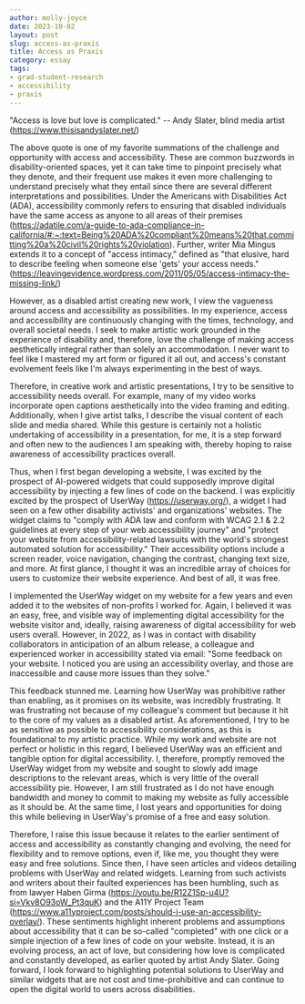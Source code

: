 ```yaml
---
author: molly-joyce
date: 2023-10-02
layout: post
slug: access-as-praxis
title: Access as Praxis
category: essay
tags:
- grad-student-research
- accessibility
- praxis
---
```

"Access is love but love is complicated." -- Andy Slater, blind media artist (<https://www.thisisandyslater.net/>)

The above quote is one of my favorite summations of the challenge and opportunity with access and accessibility. These are common buzzwords in disability-oriented spaces, yet it can take time to pinpoint precisely what they denote, and their frequent use makes it even more challenging to understand precisely what they entail since there are several different interpretations and possibilities. Under the Americans with Disabilities Act (ADA), accessibility commonly refers to ensuring that disabled individuals have the same access as anyone to all areas of their premises (<https://adatile.com/a-guide-to-ada-compliance-in-california/#:~:text=Being%20ADA%20compliant%20means%20that,committing%20a%20civil%20rights%20violation>). Further, writer Mia Mingus extends it to a concept of "access intimacy," defined as "that elusive, hard to describe feeling when someone else 'gets' your access needs." (<https://leavingevidence.wordpress.com/2011/05/05/access-intimacy-the-missing-link/>)

However, as a disabled artist creating new work, I view the vagueness around access and accessibility as possibilities. In my experience, access and accessibility are continuously changing with the times, technology, and overall societal needs. I seek to make artistic work grounded in the experience of disability and, therefore, love the challenge of making access aesthetically integral rather than solely an accommodation. I never want to feel like I mastered my art form or figured it all out, and access's constant evolvement feels like I'm always experimenting in the best of ways.

Therefore, in creative work and artistic presentations, I try to be sensitive to accessibility needs overall. For example, many of my video works incorporate open captions aesthetically into the video framing and editing. Additionally, when I give artist talks, I describe the visual content of each slide and media shared. While this gesture is certainly not a holistic undertaking of accessibility in a presentation, for me, it is a step forward and often new to the audiences I am speaking with, thereby hoping to raise awareness of accessibility practices overall.

Thus, when I first began developing a website, I was excited by the prospect of AI-powered widgets that could supposedly improve digital accessibility by injecting a few lines of code on the backend. I was explicitly excited by the prospect of UserWay (<https://userway.org/>), a widget I had seen on a few other disability activists' and organizations' websites. The widget claims to "comply with ADA law and conform with WCAG 2.1 & 2.2 guidelines at every step of your web accessibility journey" and "protect your website from accessibility-related lawsuits with the world's strongest automated solution for accessibility." Their accessibility options include a screen reader, voice navigation, changing the contrast, changing text size, and more. At first glance, I thought it was an incredible array of choices for users to customize their website experience. And best of all, it was free.

I implemented the UserWay widget on my website for a few years and even added it to the websites of non-profits I worked for. Again, I believed it was an easy, free, and visible way of implementing digital accessibility for the website visitor and, ideally, raising awareness of digital accessibility for web users overall. However, in 2022, as I was in contact with disability collaborators in anticipation of an album release, a colleague and experienced worker in accessibility stated via email: "Some feedback on your website. I noticed you are using an accessibility overlay, and those are inaccessible and cause more issues than they solve."

This feedback stunned me. Learning how UserWay was prohibitive rather than enabling, as it promises on its website, was incredibly frustrating. It was frustrating not because of my colleague's comment but because it hit to the core of my values as a disabled artist. As aforementioned, I try to be as sensitive as possible to accessibility considerations, as this is foundational to my artistic practice. While my work and website are not perfect or holistic in this regard, I believed UserWay was an efficient and tangible option for digital accessibility. I, therefore, promptly removed the UserWay widget from my website and sought to slowly add image descriptions to the relevant areas, which is very little of the overall accessibility pie. However, I am still frustrated as I do not have enough bandwidth and money to commit to making my website as fully accessible as it should be. At the same time, I lost years and opportunities for doing this while believing in UserWay's promise of a free and easy solution.

Therefore, I raise this issue because it relates to the earlier sentiment of access and accessibility as constantly changing and evolving, the need for flexibility and to remove options, even if, like me, you thought they were easy and free solutions. Since then, I have seen articles and videos detailing problems with UserWay and related widgets. Learning from such activists and writers about their faulted experiences has been humbling, such as from lawyer Haben Girma (<https://youtu.be/R12Z1Sp-u4U?si=Vkv8O93oW_Pt3quK>) and the A11Y Project Team (<https://www.a11yproject.com/posts/should-i-use-an-accessibility-overlay/>). These sentiments highlight inherent problems and assumptions about accessibility that it can be so-called "completed" with one click or a simple injection of a few lines of code on your website. Instead, it is an evolving process, an act of love, but considering how love is complicated and constantly developed, as earlier quoted by artist Andy Slater. Going forward, I look forward to highlighting potential solutions to UserWay and similar widgets that are not cost and time-prohibitive and can continue to open the digital world to users across disabilities.










